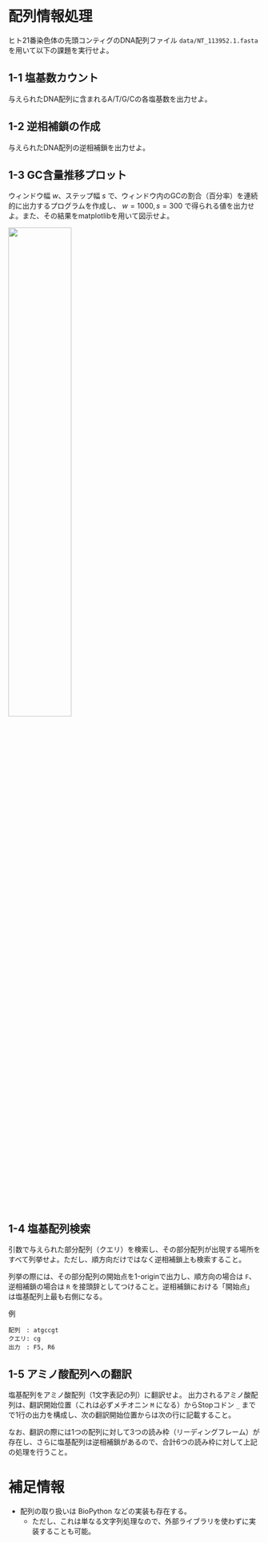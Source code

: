 # 配列情報処理

ヒト21番染色体の先頭コンティグのDNA配列ファイル `data/NT_113952.1.fasta` を用いて以下の課題を実行せよ。

## 1-1 塩基数カウント

与えられたDNA配列に含まれるA/T/G/Cの各塩基数を出力せよ。

## 1-2 逆相補鎖の作成

与えられたDNA配列の逆相補鎖を出力せよ。

## 1-3 GC含量推移プロット

ウィンドウ幅 $w$、ステップ幅 $s$ で、ウィンドウ内のGCの割合（百分率）を連続的に出力するプログラムを作成し、 $w=1000, s=300$ で得られる値を出力せよ。また、その結果をmatplotlibを用いて図示せよ。

<img src="https://user-images.githubusercontent.com/6902135/229272441-b245e68d-7679-4351-b46a-8c8a8000de8a.png" style="width:50%">

## 1-4 塩基配列検索

引数で与えられた部分配列（クエリ）を検索し、その部分配列が出現する場所をすべて列挙せよ。ただし、順方向だけではなく逆相補鎖上も検索すること。

列挙の際には、その部分配列の開始点を1-originで出力し、順方向の場合は `F`、逆相補鎖の場合は `R` を接頭辞としてつけること。逆相補鎖における「開始点」は塩基配列上最も右側になる。

例
```
配列　: atgccgt
クエリ: cg
出力　: F5, R6
```

## 1-5 アミノ酸配列への翻訳

塩基配列をアミノ酸配列（1文字表記の列）に翻訳せよ。
出力されるアミノ酸配列は、翻訳開始位置（これは必ずメチオニン `M` になる）からStopコドン `_` までで1行の出力を構成し、次の翻訳開始位置からは次の行に記載すること。

なお、翻訳の際には1つの配列に対して3つの読み枠（リーディングフレーム）が存在し、さらに塩基配列は逆相補鎖があるので、合計6つの読み枠に対して上記の処理を行うこと。

# 補足情報

- 配列の取り扱いは BioPython などの実装も存在する。
  - ただし、これは単なる文字列処理なので、外部ライブラリを使わずに実装することも可能。